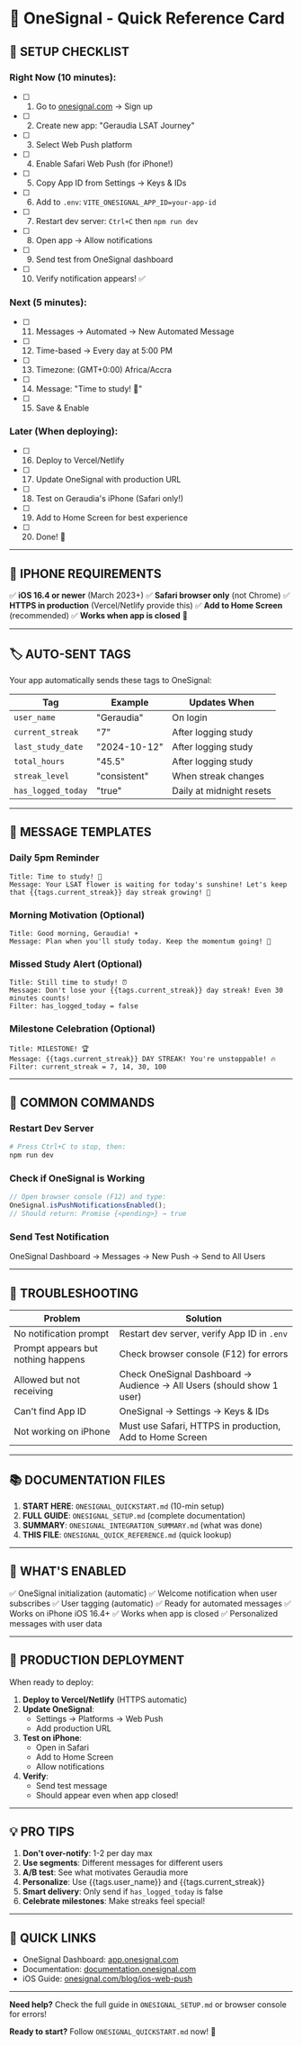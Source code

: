 # 🎯 OneSignal - Quick Reference Card

## 🚀 SETUP CHECKLIST

### Right Now (10 minutes):

- [ ] 1. Go to [onesignal.com](https://onesignal.com) → Sign up
- [ ] 2. Create new app: "Geraudia LSAT Journey"
- [ ] 3. Select Web Push platform
- [ ] 4. Enable Safari Web Push (for iPhone!)
- [ ] 5. Copy App ID from Settings → Keys & IDs
- [ ] 6. Add to `.env`: `VITE_ONESIGNAL_APP_ID=your-app-id`
- [ ] 7. Restart dev server: `Ctrl+C` then `npm run dev`
- [ ] 8. Open app → Allow notifications
- [ ] 9. Send test from OneSignal dashboard
- [ ] 10. Verify notification appears! ✅

### Next (5 minutes):

- [ ] 11. Messages → Automated → New Automated Message
- [ ] 12. Time-based → Every day at 5:00 PM
- [ ] 13. Timezone: (GMT+0:00) Africa/Accra
- [ ] 14. Message: "Time to study! 🌸"
- [ ] 15. Save & Enable

### Later (When deploying):

- [ ] 16. Deploy to Vercel/Netlify
- [ ] 17. Update OneSignal with production URL
- [ ] 18. Test on Geraudia's iPhone (Safari only!)
- [ ] 19. Add to Home Screen for best experience
- [ ] 20. Done! 🎉

---

## 📱 IPHONE REQUIREMENTS

✅ **iOS 16.4 or newer** (March 2023+)
✅ **Safari browser only** (not Chrome)
✅ **HTTPS in production** (Vercel/Netlify provide this)
✅ **Add to Home Screen** (recommended)
✅ **Works when app is closed** 🎊

---

## 🏷️ AUTO-SENT TAGS

Your app automatically sends these tags to OneSignal:

| Tag                | Example      | Updates When             |
| ------------------ | ------------ | ------------------------ |
| `user_name`        | "Geraudia"   | On login                 |
| `current_streak`   | "7"          | After logging study      |
| `last_study_date`  | "2024-10-12" | After logging study      |
| `total_hours`      | "45.5"       | After logging study      |
| `streak_level`     | "consistent" | When streak changes      |
| `has_logged_today` | "true"       | Daily at midnight resets |

---

## 💬 MESSAGE TEMPLATES

### Daily 5pm Reminder

```
Title: Time to study! 🌸
Message: Your LSAT flower is waiting for today's sunshine! Let's keep that {{tags.current_streak}} day streak growing! 🌻
```

### Morning Motivation (Optional)

```
Title: Good morning, Geraudia! ☀️
Message: Plan when you'll study today. Keep the momentum going! 💪
```

### Missed Study Alert (Optional)

```
Title: Still time to study! ⏰
Message: Don't lose your {{tags.current_streak}} day streak! Even 30 minutes counts!
Filter: has_logged_today = false
```

### Milestone Celebration (Optional)

```
Title: MILESTONE! 🏆
Message: {{tags.current_streak}} DAY STREAK! You're unstoppable! 🔥
Filter: current_streak = 7, 14, 30, 100
```

---

## 🔧 COMMON COMMANDS

### Restart Dev Server

```bash
# Press Ctrl+C to stop, then:
npm run dev
```

### Check if OneSignal is Working

```javascript
// Open browser console (F12) and type:
OneSignal.isPushNotificationsEnabled();
// Should return: Promise {<pending>} → true
```

### Send Test Notification

OneSignal Dashboard → Messages → New Push → Send to All Users

---

## 🐛 TROUBLESHOOTING

| Problem                            | Solution                                                              |
| ---------------------------------- | --------------------------------------------------------------------- |
| No notification prompt             | Restart dev server, verify App ID in `.env`                           |
| Prompt appears but nothing happens | Check browser console (F12) for errors                                |
| Allowed but not receiving          | Check OneSignal Dashboard → Audience → All Users (should show 1 user) |
| Can't find App ID                  | OneSignal → Settings → Keys & IDs                                     |
| Not working on iPhone              | Must use Safari, HTTPS in production, Add to Home Screen              |

---

## 📚 DOCUMENTATION FILES

1. **START HERE**: `ONESIGNAL_QUICKSTART.md` (10-min setup)
2. **FULL GUIDE**: `ONESIGNAL_SETUP.md` (complete documentation)
3. **SUMMARY**: `ONESIGNAL_INTEGRATION_SUMMARY.md` (what was done)
4. **THIS FILE**: `ONESIGNAL_QUICK_REFERENCE.md` (quick lookup)

---

## 🎯 WHAT'S ENABLED

✅ OneSignal initialization (automatic)
✅ Welcome notification when user subscribes
✅ User tagging (automatic)
✅ Ready for automated messages
✅ Works on iPhone iOS 16.4+
✅ Works when app is closed
✅ Personalized messages with user data

---

## 🚀 PRODUCTION DEPLOYMENT

When ready to deploy:

1. **Deploy to Vercel/Netlify** (HTTPS automatic)
2. **Update OneSignal**:
   - Settings → Platforms → Web Push
   - Add production URL
3. **Test on iPhone**:
   - Open in Safari
   - Add to Home Screen
   - Allow notifications
4. **Verify**:
   - Send test message
   - Should appear even when app closed!

---

## 💡 PRO TIPS

1. **Don't over-notify**: 1-2 per day max
2. **Use segments**: Different messages for different users
3. **A/B test**: See what motivates Geraudia more
4. **Personalize**: Use {{tags.user_name}} and {{tags.current_streak}}
5. **Smart delivery**: Only send if `has_logged_today` is false
6. **Celebrate milestones**: Make streaks feel special!

---

## 🔗 QUICK LINKS

- OneSignal Dashboard: [app.onesignal.com](https://app.onesignal.com)
- Documentation: [documentation.onesignal.com](https://documentation.onesignal.com)
- iOS Guide: [onesignal.com/blog/ios-web-push](https://onesignal.com/blog/ios-web-push-notifications/)

---

**Need help?** Check the full guide in `ONESIGNAL_SETUP.md` or browser console for errors!

**Ready to start?** Follow `ONESIGNAL_QUICKSTART.md` now! 🚀
